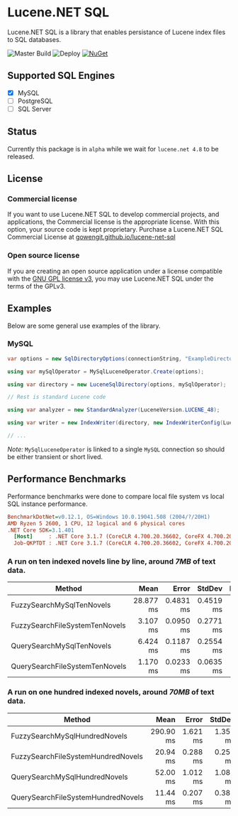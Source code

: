 # Lucene.NET SQL

Lucene.NET SQL is a library that enables persistance of Lucene index files to SQL databases.

![Master Build](https://github.com/GowenGit/lucene-net-sql/workflows/Master%20Build/badge.svg) ![Deploy](https://github.com/GowenGit/lucene-net-sql/workflows/Deploy/badge.svg) [![NuGet](https://img.shields.io/nuget/v/Lucene.Net.Sql.MySql.svg)](https://www.nuget.org/packages/Lucene.Net.Sql.MySql)

## Supported SQL Engines

* [x] MySQL
* [ ] PostgreSQL
* [ ] SQL Server

## Status

Currently this package is in `alpha` while we wait for `lucene.net 4.8` to be released.

## License

### Commercial license

If you want to use Lucene.NET SQL to develop commercial projects, and applications, the Commercial license is the appropriate license. With this option, your source code is kept proprietary. Purchase a Lucene.NET SQL Commercial License at [gowengit.github.io/lucene-net-sql](https://gowengit.github.io/lucene-net-sql)

### Open source license

If you are creating an open source application under a license compatible with the [GNU GPL license v3](https://www.gnu.org/licenses/gpl-3.0.html), you may use Lucene.NET SQL under the terms of the GPLv3.

## Examples

Below are some general use examples of the library.

### MySQL

```cs
var options = new SqlDirectoryOptions(connectionString, "ExampleDirectory");

using var mySqlOperator = MySqlLuceneOperator.Create(options);

using var directory = new LuceneSqlDirectory(options, mySqlOperator);

// Rest is standard Lucene code

using var analyzer = new StandardAnalyzer(LuceneVersion.LUCENE_48);

using var writer = new IndexWriter(directory, new IndexWriterConfig(LuceneVersion.LUCENE_48, analyzer));

// ...
```

*Note:* `MySqlLuceneOperator` is linked to a single `MySQL` connection so should be either transient or short lived.

## Performance Benchmarks

Performance benchmarks were done to compare local file system vs local SQL instance performance.

``` ini
BenchmarkDotNet=v0.12.1, OS=Windows 10.0.19041.508 (2004/?/20H1)
AMD Ryzen 5 2600, 1 CPU, 12 logical and 6 physical cores
.NET Core SDK=3.1.401
  [Host]     : .NET Core 3.1.7 (CoreCLR 4.700.20.36602, CoreFX 4.700.20.37001), X64 RyuJIT
  Job-QKPTDT : .NET Core 3.1.7 (CoreCLR 4.700.20.36602, CoreFX 4.700.20.37001), X64 RyuJIT
```

### A run on ten indexed novels line by line, around *7MB* of text data.

|                         Method |      Mean |     Error |    StdDev |    Median |
|------------------------------- |----------:|----------:|----------:|----------:|
|      FuzzySearchMySqlTenNovels | 28.877 ms | 0.4831 ms | 0.4519 ms | 28.771 ms |
| FuzzySearchFileSystemTenNovels |  3.107 ms | 0.0950 ms | 0.2771 ms |  3.046 ms |
|      QuerySearchMySqlTenNovels |  6.424 ms | 0.1187 ms | 0.2554 ms |  6.332 ms |
| QuerySearchFileSystemTenNovels |  1.170 ms | 0.0233 ms | 0.0635 ms |  1.143 ms |

### A run on one hundred indexed novels, around *70MB* of text data.

|                             Method |      Mean |    Error |   StdDev |    Median |
|----------------------------------- |----------:|---------:|---------:|----------:|
|      FuzzySearchMySqlHundredNovels | 290.90 ms | 1.621 ms | 1.354 ms | 290.74 ms |
| FuzzySearchFileSystemHundredNovels |  20.94 ms | 0.288 ms | 0.256 ms |  20.83 ms |
|      QuerySearchMySqlHundredNovels |  52.00 ms | 1.012 ms | 1.082 ms |  51.85 ms |
| QuerySearchFileSystemHundredNovels |  11.44 ms | 0.207 ms | 0.388 ms |  11.24 ms |
